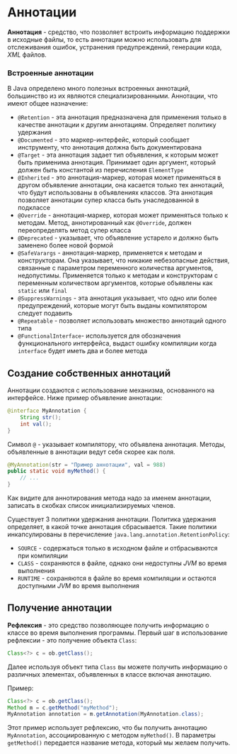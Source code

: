 # Аннотации
**Аннотация** - средство, что позволяет встроить информацию поддержки в исходные файлы, то есть аннотации можно использовать для отслеживания ошибок, устранения предупреждений, генерации кода, *XML* файлов.


### Встроенные аннотации
В Java определено много полезных встроенных аннотаций, большинство из их являются специализированными. Аннотации, что имеют общее назначение:
- `@Retention` - эта аннотация предназначена для применения только в качестве аннотации к другим аннотациям. Определяет политику удержания
- `@Documented` - это маркер-интерфейс, который сообщает инструменту, что аннотация должна быть документирована
- `@Target` - эта аннотация задает тип объявления, к которым может быть применима аннотация. Принимает один аргумент, который должен быть константой из перечисления `ElementType`
- `@Inherited` - это аннотация-маркер, которая может применяться в другом объявление аннотации, она касается только тех аннотаций, что будут использованы в объявлениях классов. Эта аннотация позволяет аннотации супер класса быть унаследованной в подклассе
- `@Override` - аннотация-маркер, которая может применяться только к методам. Метод, аннотированный как `@Override`, должен переопределять метод супер класса
- `@Deprecated` - указывает, что объявление устарело и должно быть заменено более новой формой
- `@SafeVarargs` - аннотация-маркер, применяется к методам и конструкторам. Она указывает, что никакие небезопасные действия, связанные с параметром переменного количества аргументов, недопустимы. Применяется только к методам и конструкторам с переменным количеством аргументов, которые объявлены как `static` или `final`
- `@SuppressWarnings` - эта аннотация указывает, что одно или более предупреждений, которые могут быть выданы компилятором следует подавить
- `@Repeatable` - позволяет использовать множество аннотаций одного типа
- `@FunctionalInterface`- используется для обозначения функционального интерфейса, выдаст ошибку компиляции когда `interface` будет иметь два и более метода


## Создание собственных аннотаций
Аннотации создаются с использование механизма, основанного на интерфейсе. Ниже пример объявление аннотации:

```java
@interface MyAnnotation { 
    String str(); 
    int val(); 
}
```

Символ `@` - указывает компилятору, что объявлена аннотация. Методы, объявленные в аннотации ведут себя скорее как поля.

```java
@MyAnnotation(str = "Пример аннотации", val = 988) 
public static void myMethod() {
    // ... 
}
```

Как видите для аннотирования метода надо за именем аннотации, записать в скобках список инициализируемых членов.

Существует 3 политики удержания аннотации. Политика удержания определяет, в какой точке аннотация сбрасывается. Такие политики инкапсулированы в перечисление `java.lang.annotation.RetentionPolicy`:
- `SOURCE` - содержаться только в исходном файле и отбрасываются при компиляции
- `CLASS` - сохраняются в файле, однако они недоступны *JVM* во время выполнения
- `RUNTIME` - сохраняются в файле во время компиляции и остаются доступными *JVM* во время выполнения


## Получение аннотации
**Рефлексия** - это средство позволяющее получить информацию о классе во время выполнения программы. Первый шаг в использование рефлексии - это получение объекта `Class`:

```java
Class<?> c = ob.getClass(); 
```

Далее используя объект типа `Class` вы можете получить информацию о различных элементах, объявленных в классе включая аннотацию.

Пример:

```java
Class<?> c = ob.getClass(); 
Method m = c.getMethod("myMethod"); 
MyAnnotation annotation = m.getAnnotation(MyAnnotation.class); 
```

Этот пример использует рефлексию, что бы получить аннотацию `MyAnnotation`, ассоциированную с методом `myMethod()`. В параметры `getMethod()` передается название метода, который мы желаем получить.